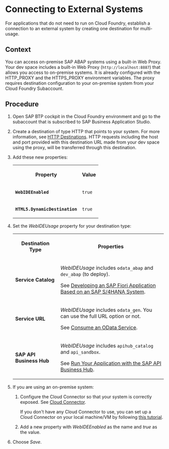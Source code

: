 <!-- loio7e49887e6fd34182bebeca5a6841a0cc -->

# Connecting to External Systems

For applications that do not need to run on Cloud Foundry, establish a connection to an external system by creating one destination for multi-usage.



<a name="loio7e49887e6fd34182bebeca5a6841a0cc__context_rjk_wrf_3kb"/>

## Context

You can access on-premise SAP ABAP systems using a built-in Web Proxy. Your dev space includes a built-in Web Proxy \(`http://localhost:8887`\) that allows you access to on-premise systems. It is already configured with the HTTP\_PROXY and the HTTPS\_PROXY environment variables. The proxy requires destination configuration to your on-premise system from your Cloud Foundry Subaccount.



<a name="loio7e49887e6fd34182bebeca5a6841a0cc__steps_orm_myk_m4"/>

## Procedure

1.  Open SAP BTP cockpit in the Cloud Foundry environment and go to the subaccount that is subscribed to SAP Business Application Studio.

2.  Create a destination of type HTTP that points to your system. For more information, see [HTTP Destinations](https://help.sap.com/viewer/cca91383641e40ffbe03bdc78f00f681/Cloud/en-US/783fa1c418a244d0abb5f153e69ca4ce.html). HTTP requests including the host and port provided with this destination URL made from your dev space using the proxy, will be transferred through this destination.

3.  Add these new properties:


    <table>
    <tr>
    <th>

    Property


    
    </th>
    <th>

    Value


    
    </th>
    </tr>
    <tr>
    <td>

    **`WebIDEEnabled`**


    
    </td>
    <td>

    `true`


    
    </td>
    </tr>
    <tr>
    <td>

    **`HTML5.DynamicDestination`**


    
    </td>
    <td>

    `true`


    
    </td>
    </tr>
    </table>
    
4.  Set the *WebIDEUsage* property for your destination type:


    <table>
    <tr>
    <th>

    Destination Type


    
    </th>
    <th>

    Properties


    
    </th>
    </tr>
    <tr>
    <td>

    **Service Catalog**


    
    </td>
    <td>

    *WebIDEUsage* includes `odata_abap` and `dev_abap` \(to deploy\).

    See [Developing an SAP Fiori Application Based on an SAP S/4HANA System](https://help.sap.com/viewer/584e0bcbfd4a4aff91c815cefa0bce2d/Cloud/en-US/22f3401b2e464344943f2a6abf05d092.html).


    
    </td>
    </tr>
    <tr>
    <td>

    **Service URL**


    
    </td>
    <td>

    *WebIDEUsage* includes `odata_gen`. You can use the full URL option or not.

    See [Consume an OData Service](https://help.sap.com/viewer/584e0bcbfd4a4aff91c815cefa0bce2d/Cloud/en-US/ff9d287ba8ef4011baaad58d516dce3f.html).


    
    </td>
    </tr>
    <tr>
    <td>

    **SAP API Business Hub**


    
    </td>
    <td>

    *WebIDEUsage* includes `apihub_catalog` and `api_sandbox`.

    See [Run Your Application with the SAP API Business Hub](https://help.sap.com/viewer/584e0bcbfd4a4aff91c815cefa0bce2d/Cloud/en-US/54ce98a4f9cf454e8b18224623c00aba.html).


    
    </td>
    </tr>
    </table>
    
5.  If you are using an on-premise system:

    1.  Configure the Cloud Connector so that your system is correctly exposed. See [Cloud Connector](https://help.sap.com/viewer/cca91383641e40ffbe03bdc78f00f681/Cloud/en-US/e6c7616abb5710148cfcf3e75d96d596.html).

        If you don't have any Cloud Connector to use, you can set up a Cloud Connector on your local machine/VM by following [this tutorial](https://developers.sap.com/tutorials/cp-connectivity-install-cloud-connector.html).

    2.  Add a new property with *WebIDEEnabled* as the name and *true* as the value.

6.  Choose *Save*.


